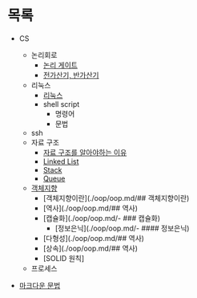 # 목록 
+ CS
    + 논리회로
        + [논리 게이트](https://github.com/ese111/Today-I-Learn/blob/main/digitalLogicCode/digitalLogic.md)
        + [전가산기, 반가산기](https://github.com/ese111/Today-I-Learn/blob/main/digitalLogicCode/adder.md)
    + 리눅스
        + [리눅스](./linux/linux.md)
        + shell script
            + 명령어
            + 문법
    + ssh
    - 자료 구조
        - [자료 구조를 알아야하는 이유](./dataStructure/whyDataStruture.md)
        - [Linked List](./dataStructure/linkedList.md)
        - [Stack](./dataStructure/stack.md)
        - [Queue](./dataStructure/queue.md)
    - [객체지향](./oop/oop.md)
        - [객체지향이란](./oop/oop.md/## 객체지향이란)
        - [역사](./oop/oop.md/## 역사)
        - [캡슐화](./oop/oop.md/- ### 캡슐화)
            - [정보은닉](./oop/oop.md/- #### 정보은닉)
        - [다형성](./oop/oop.md/## 역사)
        - [상속](./oop/oop.md/## 역사)
        - [SOLID 원칙]
    - 프로세스
    
+ [마크다운 문법](https://github.com/ese111/MyStudyDirectoryDictionary/blob/main/markDown.md#%EB%B2%88%ED%98%B8)